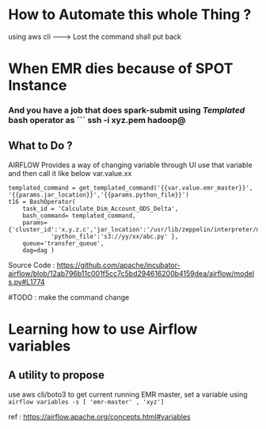 # How to Automate this whole Thing ?

using aws cli ---> Lost the command shall put back

# When EMR dies because of SPOT Instance
### And you have a job that does spark-submit using *Templated* bash operator as ``` ssh -i xyz.pem hadoop@<emr-address>

## What to Do ?

AIRFLOW Provides a way of changing variable through UI
use that variable and then call it like below  var.value.xx

```
templated_command = get_templated_command('{{var.value.emr_master}}', '{{params.jar_location}}','{{params.python_file}}')
t16 = BashOperator(
    task_id = 'Calculate_Dim_Account_ODS_Delta',
    bash_command= templated_command,
    params={'cluster_id':'x.y.z.c','jar_location':'/usr/lib/zeppelin/interpreter/nzjdbc.jar',
            'python_file':'s3://yy/xx/abc.py' },
    queue='transfer_queue',
    dag=dag )

```

Source Code : https://github.com/apache/incubator-airflow/blob/12ab796b11c001f5cc7c5bd294616200b4159dea/airflow/models.py#L1774

#TODO : make the command change

# Learning how to use Airflow variables 

## A utility to propose

use aws cli/boto3 to get current running EMR master, set a variable using ``` airflow variables -s [ 'emr-master' , 'xyz'] ```

ref : https://airflow.apache.org/concepts.html#variables
